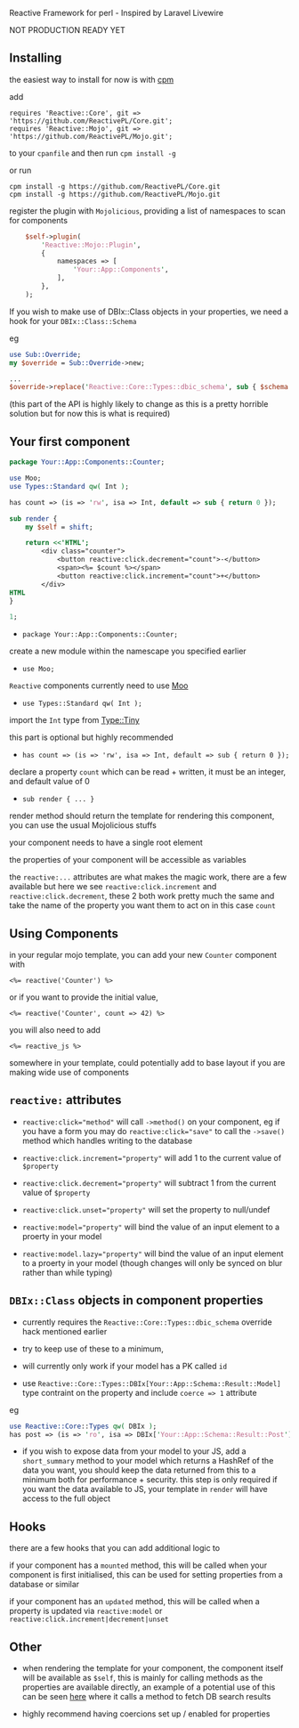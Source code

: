 Reactive Framework for perl - Inspired by Laravel Livewire

NOT PRODUCTION READY YET

## Installing

the easiest way to install for now is with [cpm](https://metacpan.org/pod/App::cpm::Tutorial)

add
```
requires 'Reactive::Core', git => 'https://github.com/ReactivePL/Core.git';
requires 'Reactive::Mojo', git => 'https://github.com/ReactivePL/Mojo.git';
```
to your `cpanfile` and then run `cpm install -g`

or run
```
cpm install -g https://github.com/ReactivePL/Core.git
cpm install -g https://github.com/ReactivePL/Mojo.git
```

register the plugin with `Mojolicious`, providing a list of namespaces to scan for components

```PERL
    $self->plugin(
        'Reactive::Mojo::Plugin',
        {
            namespaces => [
                'Your::App::Components',
            ],
        },
    );
```

If you wish to make use of DBIx::Class objects in your properties, we need a hook for your `DBIx::Class::Schema`

eg

```PERL
use Sub::Override;
my $override = Sub::Override->new;

...
$override->replace('Reactive::Core::Types::dbic_schema', sub { $schema });
```

(this part of the API is highly likely to change as this is a pretty horrible solution but for now this is what is required)


## Your first component

```PERL
package Your::App::Components::Counter;

use Moo;
use Types::Standard qw( Int );

has count => (is => 'rw', isa => Int, default => sub { return 0 });

sub render {
    my $self = shift;

    return <<'HTML';
        <div class="counter">
            <button reactive:click.decrement="count">-</button>
            <span><%= $count %></span>
            <button reactive:click.increment="count">+</button>
        </div>
HTML
}

1;
```

* `package Your::App::Components::Counter;`

create a new module within the namescape you specified earlier

* `use Moo;`

`Reactive` components currently need to use [Moo](https://metacpan.org/pod/Moo)

* `use Types::Standard qw( Int );`

import the `Int` type from [Type::Tiny](https://metacpan.org/pod/Type::Tiny)

this part is optional but highly recommended

* `has count => (is => 'rw', isa => Int, default => sub { return 0 });`

declare a property `count` which can be read + written, it must be an integer, and default value of 0

* `sub render { ... }`

render method should return the template for rendering this component, you can use the usual Mojolicious stuffs

your component needs to have a single root element

the properties of your component will be accessible as variables

the `reactive:...` attributes are what makes the magic work, there are a few available but here we see `reactive:click.increment` and `reactive:click.decrement`, these 2 both work pretty much the same and take the name of the property you want them to act on in this case `count`

## Using Components

in your regular mojo template, you can add your new `Counter` component with

```
<%= reactive('Counter') %>
```

or if you want to provide the initial value,

```
<%= reactive('Counter', count => 42) %>
```

you will also need to add
```
<%= reactive_js %>
```
somewhere in your template, could potentially add to base layout if you are making wide use of components

## `reactive:` attributes

* `reactive:click="method"` will call `->method()` on your component, eg if you have a form you may do `reactive:click="save"` to call the `->save()` method which handles writing to the database

* `reactive:click.increment="property"` will add 1 to the current value of `$property`

* `reactive:click.decrement="property"` will subtract 1 from the current value of `$property`

* `reactive:click.unset="property"` will set the property to null/undef

* `reactive:model="property"` will bind the value of an input element to a proerty in your model

* `reactive:model.lazy="property"` will bind the value of an input element to a proerty in your model (though changes will only be synced on blur rather than while typing)


## `DBIx::Class` objects in component properties

* currently requires the `Reactive::Core::Types::dbic_schema` override hack mentioned earlier

* try to keep use of these to a minimum,

* will currently only work if your model has a PK called `id`

* use `Reactive::Core::Types::DBIx[Your::App::Schema::Result::Model]` type contraint on the property and include `coerce => 1` attribute

eg
```PERL
use Reactive::Core::Types qw( DBIx );
has post => (is => 'ro', isa => DBIx['Your::App::Schema::Result::Post'], coerce => 1);
```

* if you wish to expose data from your model to your JS, add a `short_summary` method to your model which returns a HashRef of the data you want, you should keep the data returned from this to a minimum both for performance + security. this step is only required if you want the data available to JS, your template in `render` will have access to the full object

## Hooks

there are a few hooks that you can add additional logic to

if your component has a `mounted` method, this will be called when your component is first initialised, this can be used for setting properties from a database or similar

if your component has an `updated` method, this will be called when a property is updated via `reactive:model` or `reactive:click.increment|decrement|unset`

## Other

* when rendering the template for your component, the component itself will be available as `$self`, this is mainly for calling methods as the properties are available directly, an example of a potential use of this can be seen [here](https://github.com/ReactivePL/MojoDemo/blob/d17a46b7be1051a81456681195fb84d2dc16ec68/lib/ReactivePL/Reactive/Components/DataTable.pm#L118) where it calls a method to fetch DB search results

* highly recommend having coercions set up / enabled for properties
